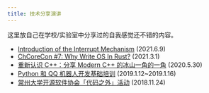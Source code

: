 ```yaml
---
title: 技术分享演讲
---
```


这里放自己在学校/实验室中分享过的自我感觉还不错的内容。

- [Introduction of the Interrupt Mechanism](../slides/interrupt/index.html) (2021.6.9)
- [ChCoreCon #7: Why Write OS In Rust?](../slides/write-os-in-rust/slides.html) (2021.3.1)
- [重新认识 C++：分享 Modern C++ 的冰山一角的一角](https://slides.com/richardchien/cczu-osa-meet-cpp) (2020.5.30)
- [Python 和 QQ 机器人开发基础培训](https://www.bilibili.com/video/BV19t411679V/) (2019.1.12~2019.1.16)
- [常州大学开源软件协会「代码之外」活动](https://www.bilibili.com/video/BV1Ut411y7vn/) (2018.11.24)
